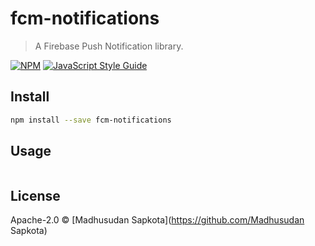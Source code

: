 # fcm-notifications

> A Firebase Push Notification library.

[![NPM](https://img.shields.io/npm/v/fcm-notifications.svg)](https://www.npmjs.com/package/fcm-notifications) [![JavaScript Style Guide](https://img.shields.io/badge/code_style-standard-brightgreen.svg)](https://standardjs.com)

## Install

```bash
npm install --save fcm-notifications
```

## Usage

```jsx

```

## License

Apache-2.0 © [Madhusudan Sapkota](https://github.com/Madhusudan Sapkota)
